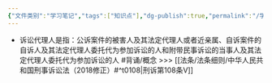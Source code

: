 ```yaml
---
{"文件类别":"学习笔记","tags":["知识点"],"dg-publish":true,"permalink":"/学习笔记/知识点cheese/诉讼代理人/","dgPassFrontmatter":true}
---
```


- 诉讼代理人是指：公诉案件的被害人及其法定代理人或者近亲属、自诉案件的自诉人及其法定代理人委托代为参加诉讼的人和附带民事诉讼的当事人及其法定代理人委托代为参加诉讼的人 #背诵/概念  >>> [[法条/法条细则/中华人民共和国刑事诉讼法（2018修正）#^t0108\|刑诉第108条Ⅴ]]
